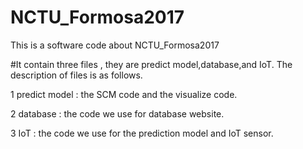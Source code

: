 # NCTU_Formosa2017
This is a software code about NCTU_Formosa2017

#It contain three files , they are predict model,database,and IoT. The description of files is as follows.

  1 predict model : the SCM code and the visualize code.
  
  2 database : the code we use for database website.
  
  3 IoT : the code we use for the prediction model and IoT sensor.
